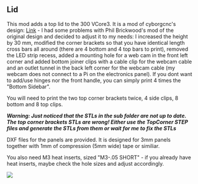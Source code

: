 ## Lid ##

This mod adds a top lid to the 300 VCore3. It is a mod of cyborgcnc's design: [Link](https://github.com/cyborgcnc/CYBORGCNC__RRVC3MOD) - I had some problems with Phil Brickwood's mod of the original design and decided to adjust it to my needs: I increased the height by 30 mm, modified the corner brackets so that you have identical length cross bars all around (there are 4 bottom and 4 top bars to print), removed the LED strip recess, added a mounting hole for a web cam in the front left corner and added bottom joiner clips with a cable clip for the webcam cable and an outlet tunnel in the back left corner for the webcam cable (my webcam does not connect to a Pi on the electronics panel). If you dont want to add/use hinges nor the front handle, you can simply print 4 times the "Bottom Sidebar".

You will need to print the two top corner brackets twice, 4 side clips, 8 bottom and 8 top clips.

***Warning: Just noticed that the STLs in the sub folder are not up to date. The top corner brackets STLs are wrong! Either use the TopCorner STEP files and generate the STLs from them or wait for me to fix the STLs***

DXF files for the panels are provided. It is designed for 3mm panels together with 1mm of compression (5mm wide) tape or similiar.

You also need M3 heat inserts, sized "M3-.05 SHORT" - if you already have heat inserts, maybe check the hole sizes and adjust accordingly.

![](https://github.com/RURon/Vcore-Mods/blob/main/Lid/Lid.png)
